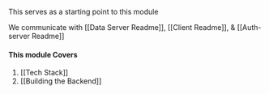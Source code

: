 This serves as a starting point to this module

We communicate with [[Data Server Readme]], [[Client Readme]], & [[Auth-server Readme]]
#### This module Covers
1. [[Tech Stack]]
2. [[Building the Backend]]